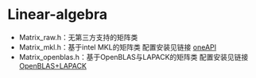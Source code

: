 # Linear-algebra
- Matrix_raw.h：无第三方支持的矩阵类
- Matrix_mkl.h：基于intel MKL的矩阵类   配置安装见链接 [oneAPI](https://chen-wh.github.io/2021/08/03/oneAPI/)
- Matrix_openblas.h：基于OpenBLAS与LAPACK的矩阵类   配置安装见链接 [OpenBLAS+LAPACK](https://chen-wh.github.io/2021/10/08/OpenBLAS_LAPACK/)
